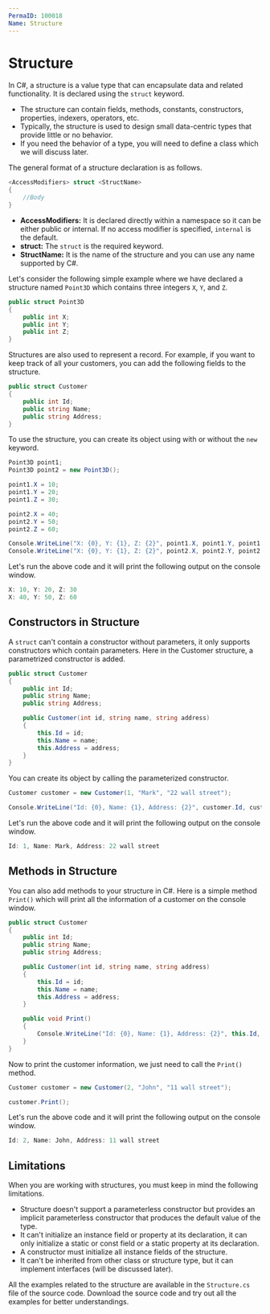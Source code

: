 ```yaml
---
PermaID: 100018
Name: Structure
---
```


# Structure

In C#, a structure is a value type that can encapsulate data and related functionality. It is declared using the `struct` keyword. 

 - The structure can contain fields, methods, constants, constructors, properties, indexers, operators, etc.
 - Typically, the structure is used to design small data-centric types that provide little or no behavior.
 - If you need the behavior of a type, you will need to define a class which we will discuss later. 

The general format of a structure declaration is as follows.

```csharp
<AccessModifiers> struct <StructName> 
{ 
    //Body 
}
```

 - **AccessModifiers:** It is declared directly within a namespace so it can be either public or internal. If no access modifier is specified, `internal` is the default.  
 - **struct:** The `struct` is the required keyword.
 - **StructName:** It is the name of the structure and you can use any name supported by C#.

Let's consider the following simple example where we have declared a structure named `Point3D` which contains three integers `X`, `Y`, and `Z`.

```csharp
public struct Point3D
{
    public int X;
    public int Y;
    public int Z;
}
```

Structures are also used to represent a record. For example, if you want to keep track of all your customers, you can add the following fields to the structure.

```csharp
public struct Customer
{
    public int Id;
    public string Name;
    public string Address;
}
```

To use the structure, you can create its object using with or without the `new` keyword. 

```csharp
Point3D point1;
Point3D point2 = new Point3D();

point1.X = 10;
point1.Y = 20;
point1.Z = 30;

point2.X = 40;
point2.Y = 50;
point2.Z = 60;

Console.WriteLine("X: {0}, Y: {1}, Z: {2}", point1.X, point1.Y, point1.Z);
Console.WriteLine("X: {0}, Y: {1}, Z: {2}", point2.X, point2.Y, point2.Z);
```

Let's run the above code and it will print the following output on the console window.

```csharp
X: 10, Y: 20, Z: 30
X: 40, Y: 50, Z: 60
```

## Constructors in Structure

A `struct` can't contain a constructor without parameters, it only supports constructors which contain parameters. Here in the Customer structure, a parametrized constructor is added.

```csharp
public struct Customer
{
    public int Id;
    public string Name;
    public string Address;

    public Customer(int id, string name, string address)
    {
        this.Id = id;
        this.Name = name;
        this.Address = address;
    }
}
```

You can create its object by calling the parameterized constructor.

```csharp
Customer customer = new Customer(1, "Mark", "22 wall street");

Console.WriteLine("Id: {0}, Name: {1}, Address: {2}", customer.Id, customer.Name, customer.Address);
```

Let's run the above code and it will print the following output on the console window.

```csharp
Id: 1, Name: Mark, Address: 22 wall street
```

## Methods in Structure

You can also add methods to your structure in C#. Here is a simple method `Print()` which will print all the information of a customer on the console window.

```csharp
public struct Customer
{
    public int Id;
    public string Name;
    public string Address;

    public Customer(int id, string name, string address)
    {
        this.Id = id;
        this.Name = name;
        this.Address = address;
    }

    public void Print()
    {
        Console.WriteLine("Id: {0}, Name: {1}, Address: {2}", this.Id, this.Name, this.Address);
    }
}
```

Now to print the customer information, we just need to call the `Print()` method.

```csharp
Customer customer = new Customer(2, "John", "11 wall street");

customer.Print();
```

Let's run the above code and it will print the following output on the console window.

```csharp
Id: 2, Name: John, Address: 11 wall street
```

## Limitations

When you are working with structures, you must keep in mind the following limitations.

 - Structure doesn't support a parameterless constructor but provides an implicit parameterless constructor that produces the default value of the type.
 - It can't initialize an instance field or property at its declaration, it can only initialize a static or const field or a static property at its declaration.
 - A constructor must initialize all instance fields of the structure.
 - It can't be inherited from other class or structure type, but it can implement interfaces (will be discussed later).

All the examples related to the structure are available in the `Structure.cs` file of the source code. Download the source code and try out all the examples for better understandings.